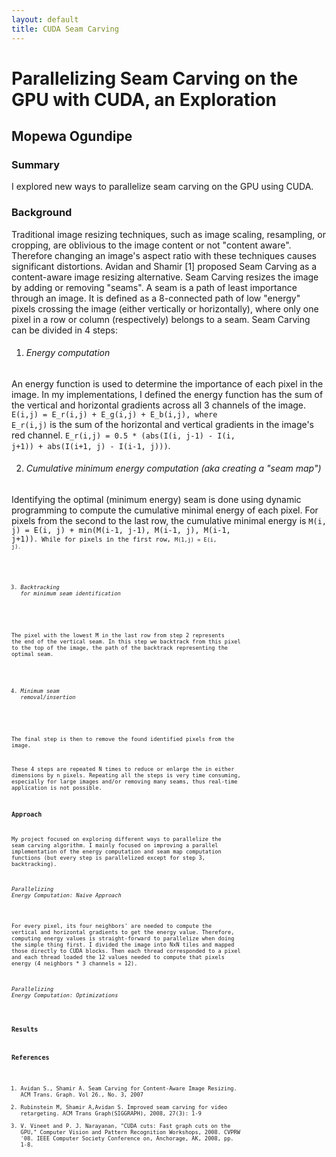 ```yaml
---
layout: default
title: CUDA Seam Carving
---
```

# Parallelizing Seam Carving on the GPU with CUDA, an Exploration

## Mopewa Ogundipe

### Summary
I explored new ways to parallelize seam carving on the GPU using CUDA.

### Background
Traditional image resizing techniques, such as image scaling, resampling, or cropping, are oblivious to the image content or not "content aware". Therefore changing an image's aspect ratio with these techniques causes significant distortions. Avidan and Shamir [1] proposed Seam Carving as a content-aware image resizing alternative. Seam Carving resizes the image by adding or removing "seams". A seam is a path of least importance through an image. It is defined as a 8-connected path of low "energy" pixels crossing the image (either vertically or horizontally), where only one pixel in a row or column (respectively) belongs to a seam. Seam Carving can be divided in 4 steps:

1. ###### Energy computation
 
An energy function is used to determine the importance of each pixel in the image. In my implementations, I defined the energy function has the sum of the vertical and horizontal gradients across all 3 channels of the image. <code>E(i,j) = E_r(i,j) + E_g(i,j) + E_b(i,j), where E_r(i,j)</code> is the sum of the horizontal and vertical gradients in the image's red channel. <code>E_r(i,j) = 0.5 * (abs(I(i, j-1) - I(i, j+1)) + abs(I(i+1, j) - I(i-1, j)))</code>.

2. ###### Cumulative minimum energy computation (aka creating a "seam map")
 
Identifying the optimal (minimum energy) seam is done using dynamic programming to compute the cumulative minimal energy of each pixel. For pixels from the second to the last row, the cumulative minimal energy is <code>M(i, j) = E(i, j) + min(M(i-1, j-1), M(i-1, j), M(i-1, j+1))<code>. While for pixels in the first row, <code>M(1,j) = E(i, j)<code>. 

3. ###### Backtracking for minimum seam identification
 
The pixel with the lowest M in the last row from step 2 represents the end of the vertical seam. In this step we backtrack from this pixel to the top of the image, the path of the backtrack representing the optimal seam.

4.  ###### Minimum seam removal/insertion
 
The final step is then to remove the found identified pixels from the image. 

These 4 steps are repeated N times to reduce or enlarge the in either dimensions by n pixels. Repeating all the steps is very time consuming, especially for large images and/or removing many seams, thus real-time application is not possible. 

### Approach

My project focused on exploring different ways to parallelize the seam carving algorithm. I mainly focused on improving a parallel implementation of the energy computation and seam map computation functions (but every step is parallelized except for step 3, backtracking). 

###### Parallelizing Energy Computation: Naive Approach
For every pixel, its four neighbors' are needed to compute the vertical and horizontal gradients to get the energy value. Therefore, computing energy values is straight-forward to parallelize when doing the simple thing first. I divided the image into NxN tiles and mapped those directly to CUDA blocks. Then each thread corresponded to a pixel and each thread loaded the 12 values needed to compute that pixels energy (4 neighbors * 3 channels = 12). 

###### Parallelizing Energy Computation: Optimizations



### Results

### References
1. Avidan S., Shamir A. Seam Carving for Content-Aware Image Resizing. ACM Trans. Graph. Vol 26., No. 3, 2007
2. Rubinstein M, Shamir A,Avidan S. Improved seam carving for video retargeting. ACM Trans Graph(SIGGRAPH), 2008, 27(3): 1-9
3. V. Vineet and P. J. Narayanan, "CUDA cuts: Fast graph cuts on the GPU," Computer Vision and Pattern Recognition Workshops, 2008. CVPRW '08. IEEE Computer Society Conference on, Anchorage, AK, 2008, pp. 1-8.

